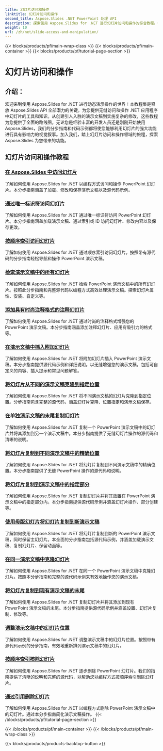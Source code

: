 ```yaml
---
title: 幻灯片访问和操作
linktitle: 幻灯片访问和操作
second_title: Aspose.Slides .NET PowerPoint 处理 API
description: 探索使用 Aspose.Slides for .NET 进行幻灯片访问和操作的综合教程。学习以编程方式创建、修改和增强演示文稿。
weight: 10
url: /zh/net/slide-access-and-manipulation/
---
```


{{< blocks/products/pf/main-wrap-class >}}
{{< blocks/products/pf/main-container >}}
{{< blocks/products/pf/tutorial-page-section >}}

# 幻灯片访问和操作

## 介绍：

欢迎来到使用 Aspose.Slides for .NET 进行动态演示操作的世界！本教程集是释放 Aspose.Slides API 全部潜力的关键，为您提供无缝访问和操作 .NET 应用程序中幻灯片的工具和知识。从创建引人入胜的演示文稿到实施复杂的修改，这些教程为您提供了全面的路线图。无论您是经验丰富的开发人员还是刚刚开始使用 Aspose.Slides，我们的分步指南和代码示例都将使您能够利用幻灯片的强大功能进行具有影响力的视觉叙事。加入我们，踏上幻灯片访问和操作领域的旅程，探索 Aspose.Slides 为您带来的功能。

## 幻灯片访问和操作教程
### [在 Aspose.Slides 中访问幻灯片](./accessing-slides/)
了解如何使用 Aspose.Slides for .NET 以编程方式访问和操作 PowerPoint 幻灯片。本分步指南涵盖了加载、修改和保存演示文稿以及源代码示例。
### [通过唯一标识符访问幻灯片](./access-slide-by-id/)
了解如何使用 Aspose.Slides for .NET 通过唯一标识符访问 PowerPoint 幻灯片。本分步指南涵盖加载演示文稿、通过索引或 ID 访问幻灯片、修改内容以及保存更改。
### [按顺序索引访问幻灯片](./access-slide-by-index/)
了解如何使用 Aspose.Slides for .NET 通过顺序索引访问幻灯片。按照带有源代码的分步指南轻松导航和操作 PowerPoint 演示文稿。
### [检索演示文稿中的所有幻灯片](./access-all-slides/)
了解如何使用 Aspose.Slides for .NET 检索 PowerPoint 演示文稿中的所有幻灯片。按照此分步指南和完整源代码以编程方式高效处理演示文稿。探索幻灯片属性、安装、自定义等。
### [添加具有时尚注释格式的注释幻灯片](./add-notes-slide-with-notes-style/)
了解如何使用 Aspose.Slides for .NET 通过时尚的注释格式增强您的 PowerPoint 演示文稿。本分步指南涵盖添加注释幻灯片、应用有吸引力的格式等。
### [在演示文稿中插入附加幻灯片](./add-slides/)
了解如何使用 Aspose.Slides for .NET 将附加幻灯片插入 PowerPoint 演示文稿。本分步指南提供源代码示例和详细说明，以无缝增强您的演示文稿。包括可自定义的内容、插入提示和常见问题解答。
### [将幻灯片从不同的演示文稿克隆到指定位置](./clone-slide-from-another-presentation-specified-position/)
了解如何使用 Aspose.Slides for .NET 将不同演示文稿的幻灯片克隆到指定位置。分步指南包含完整的源代码，涵盖幻灯片克隆、位置指定和演示文稿保存。
### [在单独演示文稿的末尾复制幻灯片](./clone-slide-end-of-another-presentation/)
了解如何使用 Aspose.Slides for .NET 复制一个 PowerPoint 演示文稿中的幻灯片并将其添加到另一个演示文稿中。本分步指南提供了无缝幻灯片操作的源代码和清晰的说明。
### [将幻灯片复制到不同演示文稿中的精确位置](./clone-slide-to-specific-position-in-another-presentation/)
了解如何使用 Aspose.Slides for .NET 将幻灯片复制到不同演示文稿中的精确位置。本分步指南提供了无缝 PowerPoint 操作的源代码和说明。
### [将幻灯片复制到演示文稿中的指定部分](./clone-slide-into-specified-section/)
了解如何使用 Aspose.Slides for .NET 复制幻灯片并将其放置在 PowerPoint 演示文稿中的指定部分内。本分步指南提供源代码示例并涵盖幻灯片操作、部分创建等。
### [使用母版幻灯片将幻灯片复制到新演示文稿](./clone-slide-to-another-presentation-with-master/)
了解如何使用 Aspose.Slides for .NET 将幻灯片复制到新的 PowerPoint 演示文稿，同时保留主幻灯片。本全面的分步指南包括源代码示例，并涵盖加载演示文稿、复制幻灯片、保留动画等。
### [在同一演示文稿中克隆幻灯片](./clone-slide-within-same-presentation/)
了解如何使用 Aspose.Slides for .NET 在同一个 PowerPoint 演示文稿中克隆幻灯片。按照本分步指南和完整的源代码示例来有效地操作您的演示文稿。
### [将幻灯片复制到现有演示文稿的末尾](./clone-slide-within-same-presentation-to-end/)
了解如何使用 Aspose.Slides for .NET 复制幻灯片并将其添加到现有 PowerPoint 演示文稿的末尾。本分步指南提供源代码示例并涵盖设置、幻灯片复制、修改等。
### [调整演示文稿中的幻灯片位置](./change-slide-position/)
了解如何使用 Aspose.Slides for .NET 调整演示文稿中的幻灯片位置。按照带有源代码示例的分步指南，有效地重新排列演示文稿中的幻灯片。
### [按顺序索引擦除幻灯片](./remove-slide-using-index/)
了解如何使用 Aspose.Slides for .NET 逐步删除 PowerPoint 幻灯片。我们的指南提供了清晰的说明和完整的源代码，以帮助您以编程方式按顺序索引删除幻灯片。
### [通过引用删除幻灯片](./remove-slide-using-reference/)
了解如何使用 Aspose.Slides for .NET 以编程方式删除 PowerPoint 演示文稿中的幻灯片。通过本分步指南简化演示文稿操作。
{{< /blocks/products/pf/tutorial-page-section >}}

{{< /blocks/products/pf/main-container >}}
{{< /blocks/products/pf/main-wrap-class >}}

{{< blocks/products/products-backtop-button >}}
